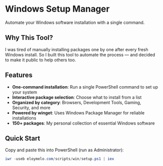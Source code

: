 # Windows Setup Manager

Automate your Windows software installation with a single command.

## Why This Tool?

I was tired of manually installing packages one by one after every fresh Windows install. So I built this tool to automate the process — and decided to make it public to help others too.

## Features

- **One-command installation**: Run a single PowerShell command to set up your system
- **Interactive package selection**: Choose what to install from a list
- **Organized by category**: Browsers, Development Tools, Gaming, Security, and more
- **Powered by winget**: Uses Windows Package Manager for reliable installations
- **150+ packages**: My personal collection of essential Windows software

## Quick Start

Copy and paste this into PowerShell (run as Administrator):
```powershell
iwr -useb eloymelo.com/scripts/win/setup.ps1 | iex